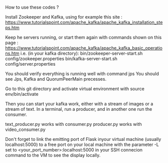 How to use these codes ?

Install Zookeeper and Kafka, using for example this site :
https://www.tutorialspoint.com/apache_kafka/apache_kafka_installation_steps.htm

Keep he servers running, or start them again with commands shown on this page :
https://www.tutorialspoint.com/apache_kafka/apache_kafka_basic_operations.htm
i.e. (in your kafka directory):
bin/zookeeper-server-start.sh config/zookeeper.properties
bin/kafka-server-start.sh config/server.properties

You should verify everything is running well with command
jps
You should see Jps, Kafka and QuorumPeerMain precesses.


Go to this git directory and activate virtual environment with 
source env/bin/activate

Then you can start your kafka work, either with a stream of images or a stream of text.
In a terminal, run a producer, and in another one run the consumer.

text_producer.py works with consumer.py
producer.py works with video_consumer.py


Don't forget to link the emitting port of Flask inyour virtual machine (usually localhost:5000) to
a free port on your local machine with the parameter -L set to <your_port_number>:localhost:5000
in your SSH connecion command to the VM to see the display locally.
